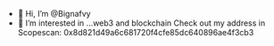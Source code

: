 - 👋 Hi, I’m @Bignafvy
- 👀 I’m interested in ...web3 and blockchain 
Check out my address in Scopescan: 0x8d821d49a6c681720f4cfe85dc640896ae4f3cb3
